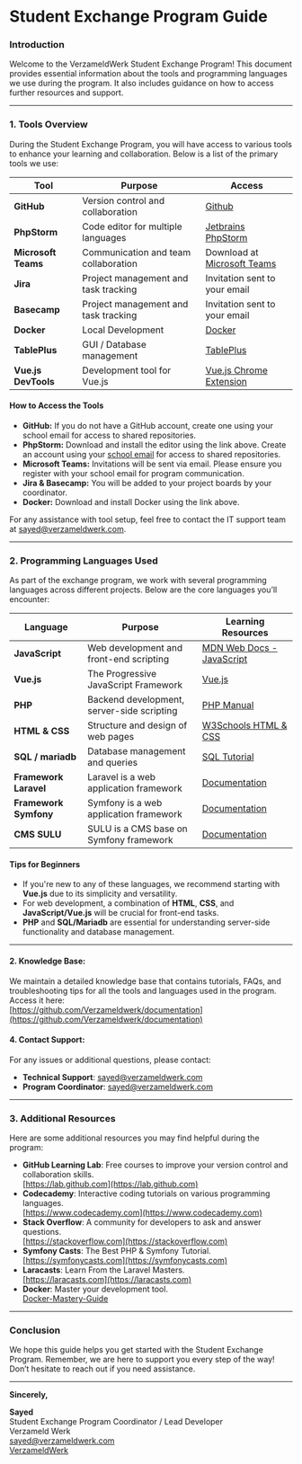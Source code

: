 # **Student Exchange Program Guide**

### **Introduction**

Welcome to the VerzameldWerk Student Exchange Program!
This document provides essential information about
the tools and programming languages we use during the program.
It also includes guidance on how to access further
resources and support.

---

### **1. Tools Overview**

During the Student Exchange Program, you will have access to various tools to enhance your learning and collaboration.
Below is a list of the primary tools we use:

| **Tool**            | **Purpose**                          | **Access**                                                                                                             |
|---------------------|--------------------------------------|------------------------------------------------------------------------------------------------------------------------|
| **GitHub**          | Version control and collaboration    | [Github](https://github.com)                                                                                           |
| **PhpStorm**        | Code editor for multiple languages   | [Jetbrains PhpStorm](https://www.jetbrains.com/phpstorm)                                                               |
| **Microsoft Teams** | Communication and team collaboration | Download at [Microsoft Teams](https://www.microsoft.com/nl-nl/microsoft-teams/group-chat-software)                     |
| **Jira**            | Project management and task tracking | Invitation sent to your email                                                                                          |
| **Basecamp**        | Project management and task tracking | Invitation sent to your email                                                                                          |
| **Docker**          | Local Development                    | [Docker](https://docs.docker.com/get-started/get-docker)                                                               |
| **TablePlus**       | GUI / Database management            | [TablePlus](https://tableplus.com/download)                                                                            |
| **Vue.js DevTools** | Development tool for Vue.js          | [Vue.js Chrome Extension](https://chromewebstore.google.com/detail/Vue.js%20devtools/nhdogjmejiglipccpnnnanhbledajbpd) |

#### **How to Access the Tools**

- **GitHub:** If you do not have a GitHub account, create one using your school email for access to shared repositories.
- **PhpStorm:** Download and install the editor using the link above. Create an account using your [school email](https://www.jetbrains.com/community/education/#students) for access to shared repositories.
- **Microsoft Teams:** Invitations will be sent via email. Please ensure you register with your school email for program communication.
- **Jira & Basecamp:** You will be added to your project boards by your coordinator.
- **Docker:** Download and install Docker using the link above.

For any assistance with tool setup,
feel free to contact the IT support team at [sayed@verzameldwerk.com](mailto:sayed@verzameldwerk.com).

---

### **2. Programming Languages Used**

As part of the exchange program, we work with several programming languages across different projects. Below are the core languages you’ll encounter:

| **Language**          | **Purpose**                                | **Learning Resources**                                                                            |
|-----------------------|--------------------------------------------|---------------------------------------------------------------------------------------------------|
| **JavaScript**        | Web development and front-end scripting    | [MDN Web Docs - JavaScript](https://developer.mozilla.org/en-US/docs/Web/JavaScript)              |
| **Vue.js**            | The Progressive JavaScript Framework       | [Vue.js](https://vuejs.org/guide/introduction.html)                                               |
| **PHP**               | Backend development, server-side scripting | [PHP Manual](https://www.php.net/manual/en/)                                                      |
| **HTML & CSS**        | Structure and design of web pages          | [W3Schools HTML & CSS](https://www.w3schools.com/html/)                                           |
| **SQL / mariadb**     | Database management and queries            | [SQL Tutorial](https://mariadb.com/docs/skysql-previous-release/quickstart/code/php-walkthrough/) |
| **Framework Laravel** | Laravel is a web application framework     | [Documentation](https://laravel.com/docs/11.x)                                                    |
| **Framework Symfony** | Symfony is a web application framework     | [Documentation](https://symfony.com/doc/current/index.html)                                       |
| **CMS SULU**          | SULU is a CMS base on Symfony framework    | [Documentation](https://docs.sulu.io/en/2.6/)                                                     |


#### **Tips for Beginners**

- If you're new to any of these languages, we recommend starting with **Vue.js** due to its simplicity and versatility.
- For web development, a combination of **HTML**, **CSS**, and **JavaScript/Vue.js** will be crucial for front-end tasks.
- **PHP** and **SQL/Mariadb** are essential for understanding server-side functionality and database management.

---

[//]: # (### **3. Instructions for More Information**)

[//]: # ()
[//]: # (If you require further information or support, here are a few ways to access more resources:)

[//]: # (#### **1. Program Website:**)

[//]: # (Visit our official **Student Exchange Program** page for comprehensive guides, schedules, and updates:  )

[//]: # ([verzameldwerk.com]&#40;http://verzameldwerk.com&#41;)

#### **2. Knowledge Base:**
We maintain a detailed knowledge base that contains tutorials, FAQs, and troubleshooting tips for all the tools and languages used in the program. Access it here:  
[https://github.com/Verzameldwerk/documentation](https://github.com/Verzameldwerk/documentation)

[//]: # (#### **3. Weekly Office Hours:**)

[//]: # (Join our **virtual office hours** every Friday at 2 PM &#40;local time&#41;. The sessions are hosted on Zoom, and the meeting link will be shared via Slack.)

#### **4. Contact Support:**
For any issues or additional questions, please contact:
- **Technical Support**: [sayed@verzameldwerk.com](mailto:sayed@verzameldwerk.com)
- **Program Coordinator**: [sayed@verzameldwerk.com](mailto:sayed@verzameldwerk.com)

---

### **3. Additional Resources**

Here are some additional resources you may find helpful during the program:

- **GitHub Learning Lab**: Free courses to improve your version control and collaboration skills.  
  [https://lab.github.com](https://lab.github.com)
- **Codecademy**: Interactive coding tutorials on various programming languages.  
  [https://www.codecademy.com](https://www.codecademy.com)
- **Stack Overflow**: A community for developers to ask and answer questions.  
  [https://stackoverflow.com](https://stackoverflow.com)
- **Symfony Casts**: The Best PHP & Symfony Tutorial.  
  [https://symfonycasts.com](https://symfonycasts.com)
- **Laracasts**: Learn From the Laravel Masters.  
  [https://laracasts.com](https://laracasts.com) 
- **Docker**: Master your development tool.  
  [Docker-Mastery-Guide](https://github.com/ranareehanaslam/Docker-Mastery-Guide)
---

### **Conclusion**

We hope this guide helps you get started with the Student Exchange Program. Remember, we are here to support you every step of the way! Don’t hesitate to reach out if you need assistance.

---

**Sincerely,**

**Sayed**  
Student Exchange Program Coordinator / Lead Developer  
Verzameld Werk  
[sayed@verzameldwerk.com](mailto:sayed@verzameldwerk.com)  
[VerzameldWerk](https://verzameldwerk.com)
